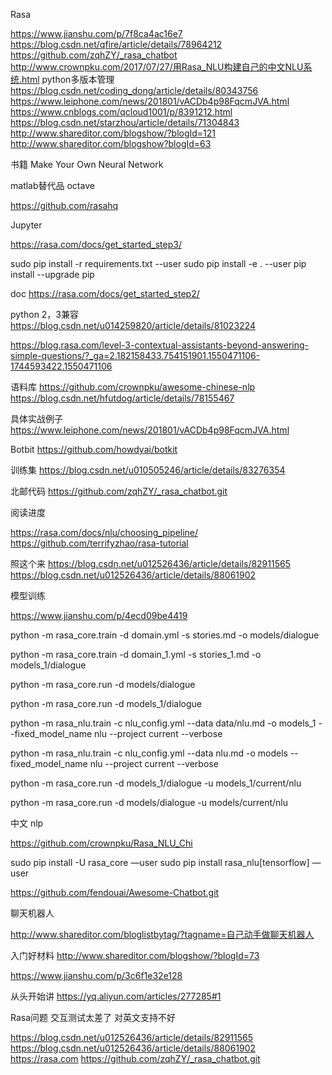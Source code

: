 Rasa

https://www.jianshu.com/p/7f8ca4ac16e7
https://blog.csdn.net/qfire/article/details/78964212
https://github.com/zqhZY/_rasa_chatbot
http://www.crownpku.com/2017/07/27/用Rasa_NLU构建自己的中文NLU系统.html
python多版本管理
https://blog.csdn.net/coding_dong/article/details/80343756
https://www.leiphone.com/news/201801/vACDb4p98FqcmJVA.html
https://www.cnblogs.com/qcloud1001/p/8391212.html
https://blog.csdn.net/starzhou/article/details/71304843
http://www.shareditor.com/blogshow/?blogId=121
http://www.shareditor.com/blogshow?blogId=63

书籍
Make Your Own Neural Network

matlab替代品
octave

https://github.com/rasahq


Jupyter

https://rasa.com/docs/get_started_step3/


sudo pip install -r requirements.txt --user
sudo pip install -e . --user
pip install --upgrade pip

doc
https://rasa.com/docs/get_started_step2/

python 2，3兼容
https://blog.csdn.net/u014259820/article/details/81023224

https://blog.rasa.com/level-3-contextual-assistants-beyond-answering-simple-questions/?_ga=2.182158433.754151901.1550471106-1744593422.1550471106

语料库
https://github.com/crownpku/awesome-chinese-nlp
https://blog.csdn.net/hfutdog/article/details/78155467

具体实战例子
https://www.leiphone.com/news/201801/vACDb4p98FqcmJVA.html

Botbit
https://github.com/howdyai/botkit

训练集
https://blog.csdn.net/u010505246/article/details/83276354

北邮代码
https://github.com/zqhZY/_rasa_chatbot.git

阅读进度

https://rasa.com/docs/nlu/choosing_pipeline/
https://github.com/terrifyzhao/rasa-tutorial


照这个来
https://blog.csdn.net/u012526436/article/details/82911565
https://blog.csdn.net/u012526436/article/details/88061902


模型训练

https://www.jianshu.com/p/4ecd09be4419


python -m rasa_core.train -d domain.yml -s stories.md -o models/dialogue

python -m rasa_core.train -d domain_1.yml -s stories_1.md -o models_1/dialogue


python -m rasa_core.run -d models/dialogue

python -m rasa_core.run -d models_1/dialogue

python -m rasa_nlu.train -c nlu_config.yml --data data/nlu.md -o models_1 --fixed_model_name nlu --project current --verbose

python -m rasa_nlu.train -c nlu_config.yml --data nlu.md -o models --fixed_model_name nlu --project current --verbose

python -m rasa_core.run -d models_1/dialogue -u models_1/current/nlu

python -m rasa_core.run -d models/dialogue -u models/current/nlu

中文 nlp

https://github.com/crownpku/Rasa_NLU_Chi



sudo pip install -U rasa_core —user
sudo pip install rasa_nlu[tensorflow] —user



https://github.com/fendouai/Awesome-Chatbot.git


聊天机器人

http://www.shareditor.com/bloglistbytag/?tagname=自己动手做聊天机器人

入门好材料
http://www.shareditor.com/blogshow/?blogId=73


https://www.jianshu.com/p/3c6f1e32e128

从头开始讲
https://yq.aliyun.com/articles/277285#1


Rasa问题
交互测试太差了
对英文支持不好

https://blog.csdn.net/u012526436/article/details/82911565
https://blog.csdn.net/u012526436/article/details/88061902
https://rasa.com
https://github.com/zqhZY/_rasa_chatbot.git